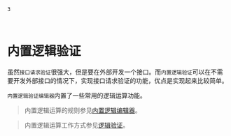 ```index
3
```
```tag

```
```summary

```
# 内置逻辑验证
虽然`接口请求验证`很强大，但是要在外部开发一个接口。而`内置逻辑验证`可以在不需要开发外部接口的情况下，实现接口请求验证的功能，优点是实现起来比较简单。

`内置逻辑验证编辑器`内置了一些常用的逻辑运算功能。

> 内置逻辑运算的规则参见[内置逻辑编辑器](../logic/logic-editor.md)。

> 内置逻辑运算工作方式参见[逻辑验证](../logic/validation.md)。

